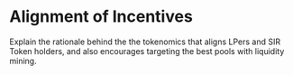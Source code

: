 # Alignment of Incentives

Explain the rationale behind the the tokenomics that aligns LPers and SIR Token holders, and also encourages targeting the best pools with liquidity mining.
